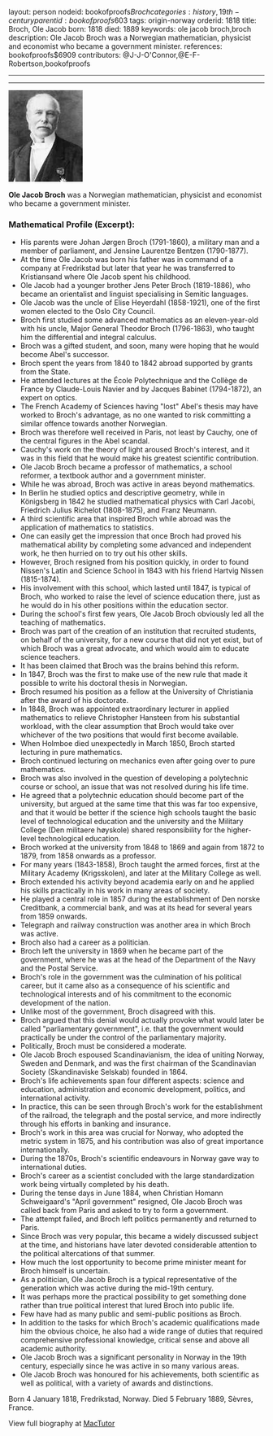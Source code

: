 layout: person
nodeid: bookofproofs$Broch
categories: history,19th-century
parentid: bookofproofs$603
tags: origin-norway
orderid: 1818
title: Broch, Ole Jacob
born: 1818
died: 1889
keywords: ole jacob broch,broch
description: Ole Jacob Broch was a Norwegian mathematician, physicist and economist who became a government minister.
references: bookofproofs$6909
contributors: @J-J-O'Connor,@E-F-Robertson,bookofproofs

---



---

![Broch.jpg](https://github.com/bookofproofs/bookofproofs.github.io/blob/main/_sources/_assets/images/portraits/Broch.jpg?raw=true)

**Ole Jacob Broch** was a Norwegian mathematician, physicist and economist who became a government minister.

### Mathematical Profile (Excerpt):
* His parents were Johan Jørgen Broch (1791-1860), a military man and a member of parliament, and Jensine Laurentze Bentzen (1790-1877).
* At the time Ole Jacob was born his father was in command of a company at Fredrikstad but later that year he was transferred to Kristiansand where Ole Jacob spent his childhood.
* Ole Jacob had a younger brother Jens Peter Broch (1819-1886), who became an orientalist and linguist specialising in Semitic languages.
* Ole Jacob was the uncle of Elise Heyerdahl (1858-1921), one of the first women elected to the Oslo City Council.
* Broch first studied some advanced mathematics as an eleven-year-old with his uncle, Major General Theodor Broch (1796-1863), who taught him the differential and integral calculus.
* Broch was a gifted student, and soon, many were hoping that he would become Abel's successor.
* Broch spent the years from 1840 to 1842 abroad supported by grants from the State.
* He attended lectures at the École Polytechnique and the Collège de France by Claude-Louis Navier and by Jacques Babinet (1794-1872), an expert on optics.
* The French Academy of Sciences having "lost" Abel's thesis may have worked to Broch's advantage, as no one wanted to risk committing a similar offence towards another Norwegian.
* Broch was therefore well received in Paris, not least by Cauchy, one of the central figures in the Abel scandal.
* Cauchy's work on the theory of light aroused Broch's interest, and it was in this field that he would make his greatest scientific contribution.
* Ole Jacob Broch became a professor of mathematics, a school reformer, a textbook author and a government minister.
* While he was abroad, Broch was active in areas beyond mathematics.
* In Berlin he studied optics and descriptive geometry, while in Königsberg in 1842 he studied mathematical physics with Carl Jacobi, Friedrich Julius Richelot (1808-1875), and Franz Neumann.
* A third scientific area that inspired Broch while abroad was the application of mathematics to statistics.
* One can easily get the impression that once Broch had proved his mathematical ability by completing some advanced and independent work, he then hurried on to try out his other skills.
* However, Broch resigned from his position quickly, in order to found Nissen's Latin and Science School in 1843 with his friend Hartvig Nissen (1815-1874).
* His involvement with this school, which lasted until 1847, is typical of Broch, who worked to raise the level of science education there, just as he would do in his other positions within the education sector.
* During the school's first few years, Ole Jacob Broch obviously led all the teaching of mathematics.
* Broch was part of the creation of an institution that recruited students, on behalf of the university, for a new course that did not yet exist, but of which Broch was a great advocate, and which would aim to educate science teachers.
* It has been claimed that Broch was the brains behind this reform.
* In 1847, Broch was the first to make use of the new rule that made it possible to write his doctoral thesis in Norwegian.
* Broch resumed his position as a fellow at the University of Christiania after the award of his doctorate.
* In 1848, Broch was appointed extraordinary lecturer in applied mathematics to relieve Christopher Hansteen from his substantial workload, with the clear assumption that Broch would take over whichever of the two positions that would first become available.
* When Holmboe died unexpectedly in March 1850, Broch started lecturing in pure mathematics.
* Broch continued lecturing on mechanics even after going over to pure mathematics.
* Broch was also involved in the question of developing a polytechnic course or school, an issue that was not resolved during his life time.
* He agreed that a polytechnic education should become part of the university, but argued at the same time that this was far too expensive, and that it would be better if the science high schools taught the basic level of technological education and the university and the Military College (Den militaere høyskole) shared responsibility for the higher-level technological education.
* Broch worked at the university from 1848 to 1869 and again from 1872 to 1879, from 1858 onwards as a professor.
* For many years (1843-1858), Broch taught the armed forces, first at the Military Academy (Krigsskolen), and later at the Military College as well.
* Broch extended his activity beyond academia early on and he applied his skills practically in his work in many areas of society.
* He played a central role in 1857 during the establishment of Den norske Creditbank, a commercial bank, and was at its head for several years from 1859 onwards.
* Telegraph and railway construction was another area in which Broch was active.
* Broch also had a career as a politician.
* Broch left the university in 1869 when he became part of the government, where he was at the head of the Department of the Navy and the Postal Service.
* Broch's role in the government was the culmination of his political career, but it came also as a consequence of his scientific and technological interests and of his commitment to the economic development of the nation.
* Unlike most of the government, Broch disagreed with this.
* Broch argued that this denial would actually provoke what would later be called "parliamentary government", i.e. that the government would practically be under the control of the parliamentary majority.
* Politically, Broch must be considered a moderate.
* Ole Jacob Broch espoused Scandinavianism, the idea of uniting Norway, Sweden and Denmark, and was the first chairman of the Scandinavian Society (Skandinaviske Selskab) founded in 1864.
* Broch's life achievements span four different aspects: science and education, administration and economic development, politics, and international activity.
* In practice, this can be seen through Broch's work for the establishment of the railroad, the telegraph and the postal service, and more indirectly through his efforts in banking and insurance.
* Broch's work in this area was crucial for Norway, who adopted the metric system in 1875, and his contribution was also of great importance internationally.
* During the 1870s, Broch's scientific endeavours in Norway gave way to international duties.
* Broch's career as a scientist concluded with the large standardization work being virtually completed by his death.
* During the tense days in June 1884, when Christian Homann Schweigaard's "April government" resigned, Ole Jacob Broch was called back from Paris and asked to try to form a government.
* The attempt failed, and Broch left politics permanently and returned to Paris.
* Since Broch was very popular, this became a widely discussed subject at the time, and historians have later devoted considerable attention to the political altercations of that summer.
* How much the lost opportunity to become prime minister meant for Broch himself is uncertain.
* As a politician, Ole Jacob Broch is a typical representative of the generation which was active during the mid-19th century.
* It was perhaps more the practical possibility to get something done rather than true political interest that lured Broch into public life.
* Few have had as many public and semi-public positions as Broch.
* In addition to the tasks for which Broch's academic qualifications made him the obvious choice, he also had a wide range of duties that required comprehensive professional knowledge, critical sense and above all academic authority.
* Ole Jacob Broch was a significant personality in Norway in the 19th century, especially since he was active in so many various areas.
* Ole Jacob Broch was honoured for his achievements, both scientific as well as political, with a variety of awards and distinctions.

Born 4 January 1818, Fredrikstad, Norway. Died 5 February 1889, Sèvres, France.

View full biography at [MacTutor](https://mathshistory.st-andrews.ac.uk/Biographies/Broch/)
